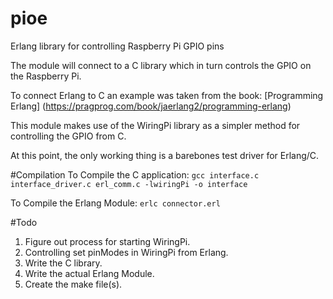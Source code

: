 # pioe
Erlang library for controlling Raspberry Pi GPIO pins

The module will connect to a C library which in turn controls the GPIO on the Raspberry Pi.

To connect Erlang to C an example was taken from the book: [Programming Erlang] (https://pragprog.com/book/jaerlang2/programming-erlang)

This module makes use of the WiringPi library as a simpler method for controlling the GPIO from C.

At this point, the only working thing is a barebones test driver for Erlang/C.

#Compilation
To Compile the C application:
`gcc interface.c interface_driver.c erl_comm.c -lwiringPi -o interface`

To Compile the Erlang Module:
`erlc connector.erl`

#Todo
1. Figure out process for starting WiringPi.
2. Controlling set pinModes in WiringPi from Erlang.
3. Write the C library.
4. Write the actual Erlang Module.
5. Create the make file(s).
